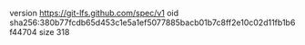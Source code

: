 version https://git-lfs.github.com/spec/v1
oid sha256:380b77fcdb65d453c1e5a1ef5077885bacb01b7c8ff2e10c02d11fb1b6f44704
size 318
